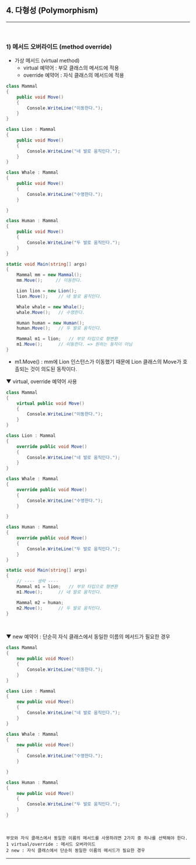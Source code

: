 ## 4. 다형성 (Polymorphism)
****
<br> 

### 1) 메서드 오버라이드 (method override)
> 
- 가상 메서드 (virtual method)
    - virtual 예약어 : 부모 클래스의 메서드에 적용
    - override 예약어 : 자식 클래스의 메서드에 적용

```csharp
class Mammal
{
    public void Move()
    {
        Console.WriteLine("이동한다.");
    }
}

class Lion : Mammal
{
    public void Move()
    {
        Console.WriteLine("네 발로 움직인다.");
    }
}

class Whale : Mammal
{
    public void Move()
    {
        Console.WriteLine("수영한다.");
    }

}

class Human : Mammal
{
    public void Move()
    {
        Console.WriteLine("두 발로 움직인다.");
    }
}

static void Main(string[] args)
{
    Mammal mm = new Mammal();
    mm.Move();     // 이동한다.

    Lion lion = new Lion();
    lion.Move();    // 네 발로 움직인다.

    Whale whale = new Whale();
    whale.Move();   // 수영한다.

    Human human = new Human();
    human.Move();   // 두 발로 움직인다.

    Mammal m1 = lion;   // 부모 타입으로 형변환
    m1.Move();      // 이동한다. => 원하는 동작이 아님
}
```
- m1.Move() : mm에 Lion 인스턴스가 이동했기 때문에 Lion 클래스의 Move가 호촐되는 것이 의도된 동작이다.

▼ virtual, override 예약어 사용
```csharp
class Mammal
{
    virtual public void Move()
    {
        Console.WriteLine("이동한다.");
    }
}

class Lion : Mammal
{
    override public void Move()
    {
        Console.WriteLine("네 발로 움직인다.");
    }
}

class Whale : Mammal
{
    override public void Move()
    {
        Console.WriteLine("수영한다.");
    }

}

class Human : Mammal
{
    override public void Move()
    {
        Console.WriteLine("두 발로 움직인다.");
    }
}

static void Main(string[] args)
{
    // ---- 생략 ----
    Mammal m1 = lion;   // 부모 타입으로 형변환
    m1.Move();      // 네 발로 움직인다.

    Mammal m2 = human;
    m2.Move();      // 두 발로 움직인다.
}
```
<br>

▼ new 예약어 : 단순히 자식 클래스에서 동일한 이름의 메서드가 필요한 경우
```csharp
class Mammal
{
    new public void Move()
    {
        Console.WriteLine("이동한다.");
    }
}

class Lion : Mammal
{
    new public void Move()
    {
        Console.WriteLine("네 발로 움직인다.");
    }
}

class Whale : Mammal
{
    new public void Move()
    {
        Console.WriteLine("수영한다.");
    }

}

class Human : Mammal
{
    new public void Move()
    {
        Console.WriteLine("두 발로 움직인다.");
    }
}
```
<br>

```
부모와 자식 클래스에서 동일한 이름의 메서드를 사용하려면 2가지 중 하나를 선택해야 한다.
1 virtual/override : 메서드 오버라이드
2 new : 자식 클래스에서 단순히 동일한 이름의 메서드가 필요한 경우
```
****
<br>
